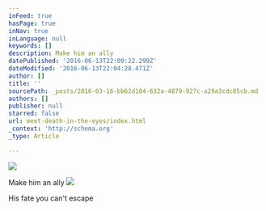 ```yaml
---
inFeed: true
hasPage: true
inNav: true
inLanguage: null
keywords: []
description: Make him an ally
datePublished: '2016-06-13T22:09:22.299Z'
dateModified: '2016-06-13T22:04:28.471Z'
author: []
title: ''
sourcePath: _posts/2016-03-16-bb62d104-632a-4879-927c-a29a3cdc85cb.md
authors: []
publisher: null
starred: false
url: meet-death-in-the-eyes/index.html
_context: 'http://schema.org'
_type: Article

---
```

![](https://the-grid-user-content.s3-us-west-2.amazonaws.com/0d314f4b-9fc7-4bca-90bd-121be23b6708.png)

Make him an ally
![](https://the-grid-user-content.s3-us-west-2.amazonaws.com/610812ed-f3e8-40fd-a5de-a078863a31d9.png)

His fate you can't escape